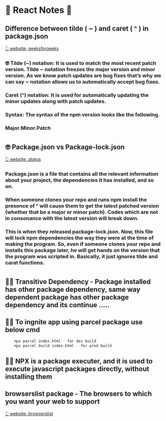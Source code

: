 # 🤠 React Notes 🤠

## Difference between tilde ( ~ ) and caret ( ^ ) in package.json

[👆 website: geeksforgeeks](https://www.geeksforgeeks.org/difference-between-tilde-and-caret-in-package-json/)

### 🤓 Tilde (~) notation: It is used to match the most recent patch version. Tilde ~ notation freezes the major version and minor version. As we know patch updates are bug fixes that’s why we can say ~ notation allows us to automatically accept bug fixes.

### Caret (^) notation: It is used for automatically updating the minor updates along with patch updates.

### Syntax: The syntax of the npm version looks like the following.

### Major.Minor.Patch

#

## 🤓 Package.json vs Package-lock.json

[👆 website: atatus](https://www.atatus.com/blog/package-json-vs-package-lock-json/#:~:text=your%20entire%20problem.-,package%2Dlock.,sub%2Ddependencies%20and%20their%20versions.)

### Package.json is a file that contains all the relevant information about your project, the dependencies it has installed, and so on.

### When someone clones your repo and runs npm install the presence of ^ will cause them to get the latest patched version (whether that be a major or minor patch). Codes which are not in consonance with the latest version will break down.

### This is when they released package-lock.json. Now, this file will lock npm dependencies the way they were at the time of making the program. So, even if someone clones your repo and installs this package later, he will get hands on the version that the program was scripted in. Basically, it just ignores tilde and carat functions.

#

## 👨‍🚀 Transitive Dependency - Package installed has other package dependency, same way dependent package has other package dependency and its continue .....

## 👨‍🚀 To ingnite app using parcel package use below cmd

```sh
    npx parcel index.html - for dev build
    npx parcel build index.html - for prod build
```

## 👨‍🚀 NPX is a package executer, and it is used to execute javascript packages directly, without installing them

## browserslist package - The browsers to which you want your web to support

[👆 website: browserslist](https://browserslist.dev/?q=bGFzdCAyIHZlcnNpb25z)
